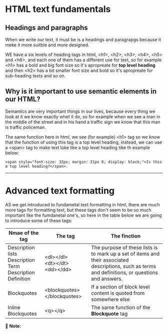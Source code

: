 # HTML text fundamentals

## Headings and paragraphs

When we write our text, it must be is a headings and paragrapgs because it meke it more suitble and more designed.

WE have a six levels of heading tags in html, \<h1\>, \<h2\>, \<h3\>, \<h4\>, \<h5\> and \<h6\>, and each one of them has a different use for text, so for example \<h1\> has a bold and big font size so it's apropreate for **top level heading** and then \<h2\> has a bit smaller font size and bold so it's apropreate for sub-heading texts and so on.

## Why is it important to use semantic elements in our HTML?

Semantics are very important things in our lives, because every thing we look at it we know exactly whet it do, so for example when we see a man in the middle of the street and in his hand a traffic sign we know that this man is traffic policeman.

The same function here in html, we see (for example) \<h1\> tag so we know that the function of using this tag is a top level heading, instead, we can use a \<span\> tag to make text loke like a top level heading tike th example below:

    <span style="font-size: 32px; margin: 21px 0; display: block;">Is this a top level heading?</span>.

***

# Advanced text formatting

AS we get introduced to fundametal text formatting in html, there are much more tags for formatting text, but these tags don't seem to be so much important like the fumdanetal one's, so here in the table below we are going to introduce some of these tags:

| Nmae of the tag                          | The tag                           |  The finction                                         |
|------------------------------------------|-----------------------------------|-------------------------------------------------------|
| Description lists <br> Description Term <br> Description Definition| \<dl\>\</dl\> <br> \<dt\>\</dt\> <br> \<dd\>\</dd\>                     | The purpose of these lists is to mark up a set of items and their associated descriptions, such as terms and definitions, or questions and answers.|
| Blockquotes | \<blockquotes\>\</blockquotes\> |If a section of block level content is quoted from somewhere else |
| Inline Blockquotes | \<q\>\</q\> | The same function of the **Blockquote** tag  |

:memo: **Note:** 
